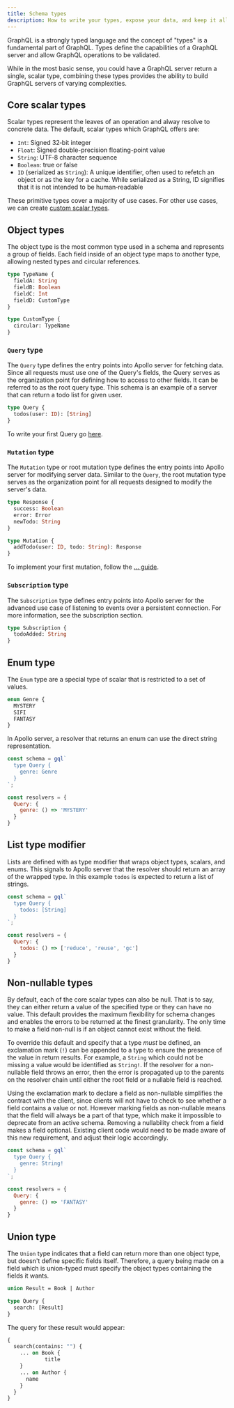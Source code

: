 ```yaml
---
title: Schema types
description: How to write your types, expose your data, and keep it all working great
---
```


GraphQL is a strongly typed language and the concept of "types" is a fundamental part of GraphQL.  Types define the capabilities of a GraphQL server and allow GraphQL operations to be validated.

While in the most basic sense, you could have a GraphQL server return a single, scalar type, combining these types provides the ability to build GraphQL servers of varying complexities.

## Core scalar types

Scalar types represent the leaves of an operation and alway resolve to concrete data. The default, scalar types which GraphQL offers are:

* `Int`: Signed 32‐bit integer
* `Float`: Signed double-precision floating-point value
* `String`: UTF‐8 character sequence
* `Boolean`: true or false
* `ID` (serialized as `String`): A unique identifier, often used to refetch an object or as the key for a cache. While serialized as a String, ID signifies that it is not intended to be human‐readable

These primitive types cover a majority of use cases. For other use cases, we can create [custom scalar types](../features/scalars-enums.html).

## Object types

The object type is the most common type used in a schema and represents a group of fields. Each field inside of an object type maps to another type, allowing nested types and circular references.

```graphql
type TypeName {
  fieldA: String
  fieldB: Boolean
  fieldC: Int
  fieldD: CustomType
}

type CustomType {
  circular: TypeName
}
```

### `Query` type

The `Query` type defines the entry points into Apollo server for fetching data. Since all requests must use one of the Query's fields, the Query serves as the organization point for defining how to access to other fields. It can be referred to as the root query type. This schema is an example of a server that can return a todo list for given user.

```graphql
type Query {
  todos(user: ID): [String]
}
```

To write your first Query go [here]().

### `Mutation` type

The `Mutation` type or root mutation type defines the entry points into Apollo server for modifying server data. Similar to the `Query`, the root mutation type serves as the organization point for all requests designed to modify the server's data.

```graphql
type Response {
  success: Boolean
  error: Error
  newTodo: String
}

type Mutation {
  addTodo(user: ID, todo: String): Response
}
```

To implement your first mutation, follow the [... guide]().

### `Subscription` type

The `Subscription` type defines entry points into Apollo server for the advanced use case of listening to events over a persistent connection. For more information, see the subscription section.

```graphql
type Subscription {
  todoAdded: String
}
```

## Enum type

The `Enum` type are a special type of scalar that is restricted to a set of values.

```graphql
enum Genre {
  MYSTERY
  SIFI
  FANTASY
}
```

In Apollo server, a resolver that returns an enum can use the direct string representation.

```js
const schema = gql`
  type Query {
    genre: Genre
  }
`;

const resolvers = {
  Query: {
    genre: () => 'MYSTERY'
  }
}
```

## List type modifier

Lists are defined with as type modifier that wraps object types, scalars, and enums. This signals to Apollo server that the resolver should return an array of the wrapped type. In this example `todos` is expected to return a list of strings.

```js
const schema = gql`
  type Query {
    todos: [String]
  }
`;

const resolvers = {
  Query: {
    todos: () => ['reduce', 'reuse', 'gc']
  }
}
```

## Non-nullable types

By default, each of the core scalar types can also be null. That is to say, they can either return a value of the specified type or they can have no value. This default provides the maximum flexibility for schema changes and enables the errors to be returned at the finest granularity. The only time to make a field non-null is if an object cannot exist without the field.

To override this default and specify that a type _must_ be defined, an exclamation mark (`!`) can be appended to a type to ensure the presence of the value in return results.  For example, a `String` which could not be missing a value would be identified as `String!`. If the resolver for a non-nullable field throws an error, then the error is propagated up to the parents on the resolver chain until either the root field or a nullable field is reached.

Using the exclamation mark to declare a field as non-nullable simplifies the contract with the client, since clients will not have to check to see whether a field contains a value or not. However marking fields as non-nullable means that the field will always be a part of that type, which make it impossible to deprecate from an active schema. Removing a nullability check from a field makes a field optional. Existing client code would need to be made aware of this new requirement, and adjust their logic accordingly.

```js
const schema = gql`
  type Query {
    genre: String!
  }
`;

const resolvers = {
  Query: {
    genre: () => 'FANTASY'
  }
}
```

## Union type

The `Union` type indicates that a field can return more than one object type, but doesn't define specific fields itself.  Therefore, a query being made on a field which is union-typed must specify the object types containing the fields it wants.

```graphql
union Result = Book | Author

type Query {
  search: [Result]
}
```

The query for these result would appear:

```graphql
{
  search(contains: "") {
    ... on Book {
			title
    }
    ... on Author {
      name
    }
  }
}
```


